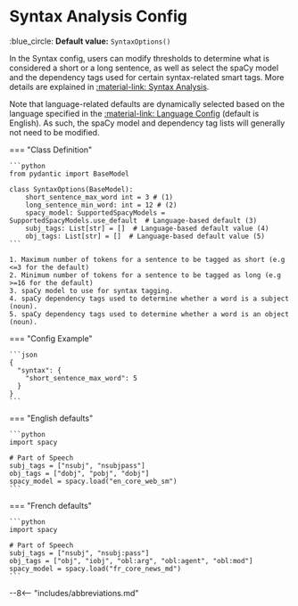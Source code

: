 # Syntax Analysis Config

:blue_circle: **Default value:** `SyntaxOptions()`

In the Syntax config, users can modify thresholds to determine what is considered a short
or a long sentence, as well as select the spaCy model and the dependency tags used for certain
syntax-related smart tags. More details are explained in
[:material-link: Syntax Analysis](../../../key-concepts/syntax-analysis.md).

Note that language-related defaults are dynamically selected based on the language specified in the
[:material-link: Language Config](../language.md) (default is English). As such, the spaCy model and
dependency tag lists will generally not need to be modified.

=== "Class Definition"

    ```python
    from pydantic import BaseModel

    class SyntaxOptions(BaseModel):
        short_sentence_max_word int = 3 # (1)
        long_sentence_min_word: int = 12 # (2)
        spacy_model: SupportedSpacyModels = SupportedSpacyModels.use_default  # Language-based default (3)
        subj_tags: List[str] = []  # Language-based default value (4)
        obj_tags: List[str] = []  # Language-based default value (5)
    ```

    1. Maximum number of tokens for a sentence to be tagged as short (e.g <=3 for the default)
    2. Minimum number of tokens for a sentence to be tagged as long (e.g >=16 for the default)
    3. spaCy model to use for syntax tagging.
    4. spaCy dependency tags used to determine whether a word is a subject (noun).
    5. spaCy dependency tags used to determine whether a word is an object (noun).

=== "Config Example"

    ```json
    {
      "syntax": {
        "short_sentence_max_word": 5
      }
    }
    ```

=== "English defaults"

    ```python
    import spacy

    # Part of Speech
    subj_tags = ["nsubj", "nsubjpass"]
    obj_tags = ["dobj", "pobj", "dobj"]
    spacy_model = spacy.load("en_core_web_sm")
    ```

=== "French defaults"

    ```python
    import spacy

    # Part of Speech
    subj_tags = ["nsubj", "nsubj:pass"]
    obj_tags = ["obj", "iobj", "obl:arg", "obl:agent", "obl:mod"]
    spacy_model = spacy.load("fr_core_news_md")
    ```

--8<-- "includes/abbreviations.md"
